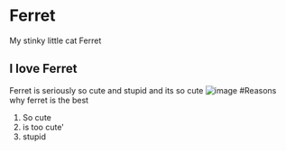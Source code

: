 # Ferret
My stinky little cat Ferret
## I love Ferret
Ferret is seriously so cute and stupid and its so cute
![image](https://user-images.githubusercontent.com/114519188/192609470-5233657f-a78c-40e3-80b3-863d6fca7eae.png)
#Reasons why ferret is the best
1. So cute
2. is too cute'
3. stupid
